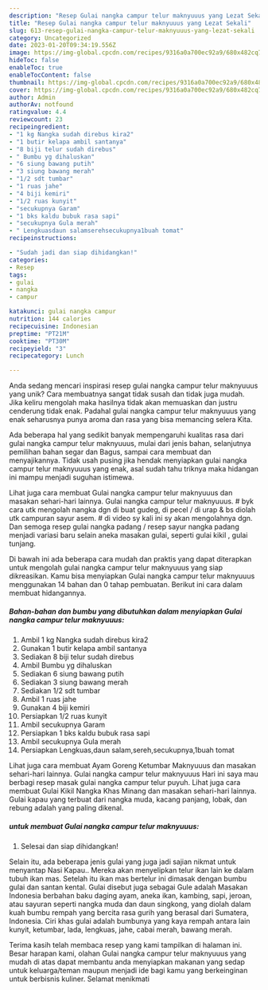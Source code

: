 ```yaml
---
description: "Resep Gulai nangka campur telur maknyuuus yang Lezat Sekali"
title: "Resep Gulai nangka campur telur maknyuuus yang Lezat Sekali"
slug: 613-resep-gulai-nangka-campur-telur-maknyuuus-yang-lezat-sekali
category: Uncategorized
date: 2023-01-20T09:34:19.556Z
image: https://img-global.cpcdn.com/recipes/9316a0a700ec92a9/680x482cq70/gulai-nangka-campur-telur-maknyuuus-foto-resep-utama.jpg
hideToc: false
enableToc: true
enableTocContent: false
thumbnail: https://img-global.cpcdn.com/recipes/9316a0a700ec92a9/680x482cq70/gulai-nangka-campur-telur-maknyuuus-foto-resep-utama.jpg
cover: https://img-global.cpcdn.com/recipes/9316a0a700ec92a9/680x482cq70/gulai-nangka-campur-telur-maknyuuus-foto-resep-utama.jpg
author: Admin
authorAv: notfound
ratingvalue: 4.4
reviewcount: 23
recipeingredient:
- "1 kg Nangka sudah direbus kira2"
- "1 butir kelapa ambil santanya"
- "8 biji telur sudah direbus"
- " Bumbu yg dihaluskan"
- "6 siung bawang putih"
- "3 siung bawang merah"
- "1/2 sdt tumbar"
- "1 ruas jahe"
- "4 biji kemiri"
- "1/2 ruas kunyit"
- "secukupnya Garam"
- "1 bks kaldu bubuk rasa sapi"
- "secukupnya Gula merah"
- " Lengkuasdaun salamserehsecukupnya1buah tomat"
recipeinstructions:

- "Sudah jadi dan siap dihidangkan!"
categories:
- Resep
tags:
- gulai
- nangka
- campur

katakunci: gulai nangka campur 
nutrition: 144 calories
recipecuisine: Indonesian
preptime: "PT21M"
cooktime: "PT30M"
recipeyield: "3"
recipecategory: Lunch

---
```





Anda sedang mencari inspirasi resep gulai nangka campur telur maknyuuus yang unik? Cara membuatnya sangat tidak susah dan tidak juga mudah. Jika keliru mengolah maka hasilnya tidak akan memuaskan dan justru cenderung tidak enak. Padahal gulai nangka campur telur maknyuuus yang enak seharusnya punya aroma dan rasa yang bisa memancing selera Kita.





Ada beberapa hal yang sedikit banyak mempengaruhi kualitas rasa dari gulai nangka campur telur maknyuuus, mulai dari jenis bahan, selanjutnya pemilihan bahan segar dan Bagus, sampai cara membuat dan menyajikannya. Tidak usah pusing jika hendak menyiapkan gulai nangka campur telur maknyuuus yang enak,      asal sudah tahu triknya maka hidangan ini mampu menjadi suguhan istimewa.














Lihat juga cara membuat Gulai nangka campur telur maknyuuus dan masakan sehari-hari lainnya. Gulai nangka campur telur maknyuuus. # byk cara utk mengolah nangka dgn di buat gudeg, di pecel / di urap &amp; bs diolah utk campuran sayur asem. # di video sy kali ini sy akan mengolahnya dgn. Dan semoga resep gulai nangka padang / resep sayur nangka padang menjadi variasi baru selain aneka masakan gulai, seperti gulai kikil , gulai tunjang.






Di bawah ini ada beberapa cara mudah dan praktis yang dapat diterapkan untuk mengolah gulai nangka campur telur maknyuuus yang siap dikreasikan. Kamu bisa menyiapkan Gulai nangka campur telur maknyuuus menggunakan 14 bahan dan 0 tahap pembuatan. Berikut ini cara dalam membuat hidangannya.

<!--inarticleads1-->

##### Bahan-bahan dan bumbu yang dibutuhkan dalam menyiapkan Gulai nangka campur telur maknyuuus:

1. Ambil 1 kg Nangka sudah direbus kira2
1. Gunakan 1 butir kelapa ambil santanya
1. Sediakan 8 biji telur sudah direbus
1. Ambil  Bumbu yg dihaluskan
1. Sediakan 6 siung bawang putih
1. Sediakan 3 siung bawang merah
1. Sediakan 1/2 sdt tumbar
1. Ambil 1 ruas jahe
1. Gunakan 4 biji kemiri
1. Persiapkan 1/2 ruas kunyit
1. Ambil secukupnya Garam
1. Persiapkan 1 bks kaldu bubuk rasa sapi
1. Ambil secukupnya Gula merah
1. Persiapkan  Lengkuas,daun salam,sereh,secukupnya,1buah tomat


Lihat juga cara membuat Ayam Goreng Ketumbar Maknyuuus dan masakan sehari-hari lainnya. Gulai nangka campur telur maknyuuus Hari ini saya mau berbagi resep masak gulai nangka campur telur puyuh. Lihat juga cara membuat Gulai Kikil Nangka Khas Minang dan masakan sehari-hari lainnya. Gulai kapau yang terbuat dari nangka muda, kacang panjang, lobak, dan rebung adalah yang paling dikenal. 

<!--inarticleads2-->

#####  untuk membuat Gulai nangka campur telur maknyuuus:


1. Selesai dan siap dihidangkan!

Selain itu, ada beberapa jenis gulai yang juga jadi sajian nikmat untuk menyantap Nasi Kapau.. Mereka akan menyelipkan telur ikan lain ke dalam tubuh ikan mas. Setelah itu ikan mas bertelur ini dimasak dengan bumbu gulai dan santan kental. Gulai disebut juga sebagai Gule adalah Masakan Indonesia berbahan baku daging ayam, aneka ikan, kambing, sapi, jeroan, atau sayuran seperti nangka muda dan daun singkong, yang diolah dalam kuah bumbu rempah yang bercita rasa gurih yang berasal dari Sumatera, Indonesia. Ciri khas gulai adalah bumbunya yang kaya rempah antara lain kunyit, ketumbar, lada, lengkuas, jahe, cabai merah, bawang merah. 

Terima kasih telah membaca resep yang kami tampilkan di halaman ini. Besar harapan kami, olahan Gulai nangka campur telur maknyuuus yang mudah di atas dapat membantu anda menyiapkan makanan yang sedap untuk keluarga/teman maupun menjadi ide bagi kamu yang berkeinginan untuk berbisnis kuliner. Selamat menikmati
